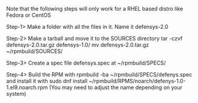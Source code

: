 Note that the following steps will only work for a RHEL based distro like Fedora or CentOS

Step-1> Make a folder with all the files in it. Name it defensys-2.0

Step-2> Make a tarball and move it to the SOURCES directory
        tar -czvf defensys-2.0.tar.gz defensys-1.0/
        mv defensys-2.0.tar.gz ~/rpmbuild/SOURCES/
        
Step-3> Create a spec file defensys.spec at ~/rpmbuild/SPECS/ 

Step-4> Build the RPM with rpmbuild -ba ~/rpmbuild/SPECS/defenys.spec and install it with sudo dnf install ~/rpmbuild/RPMS/noarch/defenys-1.0-1.el9.noarch.rpm (You may need to adjust the name depending on your system)
